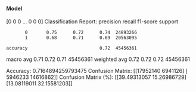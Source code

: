 #### Model
[0 0 0 ... 0 0 0]
Classification Report:
              precision    recall  f1-score   support

           0       0.75      0.72      0.74  24893266
           1       0.68      0.71      0.69  20563095

    accuracy                           0.72  45456361
   macro avg       0.71      0.72      0.71  45456361
weighted avg       0.72      0.72      0.72  45456361

Accuracy: 0.7164894259793475
Confusion Matrix:
[[17952140  6941126]
 [ 5946233 14616862]]
Confusion Matrix (%):
[[39.49313057 15.26986729]
 [13.08119011 32.15581203]]
